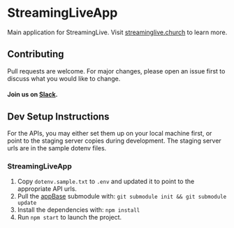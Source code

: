 # StreamingLiveApp
Main application for StreamingLive.  Visit <a href="https://streaminglive.church/">streaminglive.church</a> to learn more.

## Contributing
Pull requests are welcome. For major changes, please open an issue first to discuss what you would like to change.
#### Join us on [Slack](https://join.slack.com/t/livechurchsolutions/shared_invite/zt-i88etpo5-ZZhYsQwQLVclW12DKtVflg).

## Dev Setup Instructions
For the APIs, you may either set them up on your local machine first, or point to the staging server copies during development.  The staging server urls are in the sample dotenv files.

### StreamingLiveApp
1. Copy `dotenv.sample.txt` to `.env` and updated it to point to the appropriate API urls. 
2. Pull the [appBase](https://github.com/LiveChurchSolutions/AppBase) submodule with: `git submodule init && git submodule update`
3. Install the dependencies with: `npm install`
4. Run `npm start` to launch the project.
